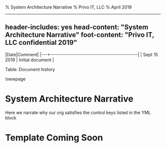 % System Architecture Narrative
% Privo IT, LLC
% April 2019

---
header-includes: yes
head-content: "System Architecture Narrative"
foot-content: "Privo IT, LLC confidential 2019"
---



|Date|Comment|
|---+--------------------------------------------|
| Sept 15 2019 | Initial document |

Table: Document history


\newpage


# System Architecture Narrative

Here we narrate why our org satisfies the control keys listed in the YML block

# Template Coming Soon


